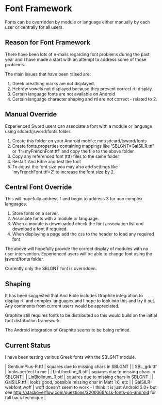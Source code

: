 # Font Framework #

Fonts can be overridden by module or language either manually by each user or centrally for all users.

## Reason for Font Framework ##
There have been lots of e-mails regarding font problems during the past year and I have made a start with an attempt to address some of those problems.

The main issues that have been raised are:
  1. Greek breathing marks are not displayed.
  1. Hebrew vowels not displayed because they prevent correct rtl display.
  1. Certain language fonts are not available on Android
  1. Certain language character shaping and rtl are not correct - related to 2.

## Manual Override ##

Experienced Sword users can associate a font with a module or language using sdcard/jsword/fonts folder.

  1. Create this folder on your Android mobile:  mnt/sdcard/jsword/fonts
  1. Create fonts.properties containing mappings like 'SBLGNT=GalSILR.ttf' or 'fr=myFrenchFont.ttf' and copy the file to the above folder
  1. Copy any referenced font (ttf) files to the same folder
  1. Restart And Bible and test the font
  1. To adjust the font size you may also add settings like 'myFrenchFont.ttf=2' to increase the font size by 2.

## Central Font Override ##

This will hopefully address 1 and begin to address 3 for non complex languages.

  1. Store fonts on a server.
  1. Associate fonts with a module or language.
  1. When a module is downloaded check the font association list and download a font if required.
  1. When displaying a page add the css to the header to load any required font

The above will hopefully provide the correct display of modules with no user intervention.  Experienced users will be able to change font using the jsword/fonts folder.

Currently only the SBLGNT font is overridden.

## Shaping ##
It has been suggested that And Bible includes Graphite integration to display rtl and complex languages and I hope to look into this and try it out.  Any comments from current users would be appreciated.

Graphite still requires fonts to be distributed so this would build on the initial font distribution framework.

The Android integration of Graphite seems to be being refined.

## Current Status ##
I have been testing various Greek fonts with the SBLGNT module.

| GentiumPlus-R.ttf | squares due to missing chars in SBLGNT |
| SBL\_grk.ttf      | looks perfect to me                    |
| LinLibertine\_R.otf | squares due to missing chars in SBLGNT |
| LinBiolinum\_R.otf | squares due to missing chars in SBLGNT |
| GalSILR.ttf       | looks good, possible missing char in Matt 1:6, etc |
| GalSILR-webfont.woff | woff doesn't seem to work - I think it is just Android 3.0+ but see http://stackoverflow.com/questions/3200069/css-fonts-on-android for fall back technique |
